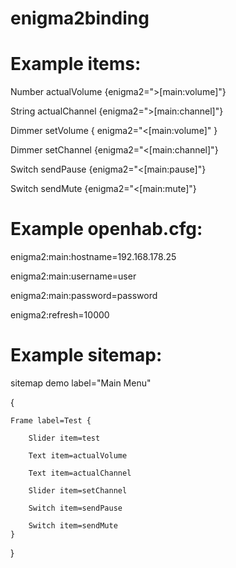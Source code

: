 enigma2binding
==============

Example items:
==============
Number actualVolume {enigma2=">[main:volume]"}

String actualChannel {enigma2=">[main:channel]"}

Dimmer setVolume { enigma2="<[main:volume]" }

Dimmer setChannel {enigma2="<[main:channel]"}

Switch sendPause {enigma2="<[main:pause]"}

Switch sendMute {enigma2="<[main:mute]"}

Example openhab.cfg:
==============
enigma2:main:hostname=192.168.178.25

enigma2:main:username=user

enigma2:main:password=password

enigma2:refresh=10000

Example sitemap:
==============

sitemap demo label="Main Menu"

{

	Frame label=Test {

		Slider item=test
		
		Text item=actualVolume
		
		Text item=actualChannel
		
		Slider item=setChannel
		
		Switch item=sendPause
		
		Switch item=sendMute
	}
}


